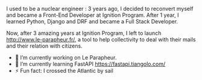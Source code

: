 I used to be a nuclear engineer : 3 years ago, I decided to reconvert myself and became a Front-End Developer at Ignition Program. After 1 year, I learned Python, Django and DRF and became a Full Stack Developer.

Now, after 3 amazing years at Ignition Program, I left to launch http://www.le-parapheur.fr/, a tool to help collectivity to deal with their mails and their relation with citizens.

- 🔭 I’m currently working on Le Parapheur.
- 🌱 I’m currently learning FastAPI https://fastapi.tiangolo.com/
- ⚡ Fun fact: I crossed the Atlantic by sail

<!--
**Henribou/henribou** is a ✨ _special_ ✨ repository because its `README.md` (this file) appears on your GitHub profile.



- 🔭 I’m currently working on Le Parapheur.
- 🌱 I’m currently learning D
- 👯 I’m looking to collaborate on ...
- 🤔 I’m looking for help with ...
- 💬 Ask me about ...
- 📫 How to reach me: ...
- 😄 Pronouns: ...
- ⚡ Fun fact: ...
-->
